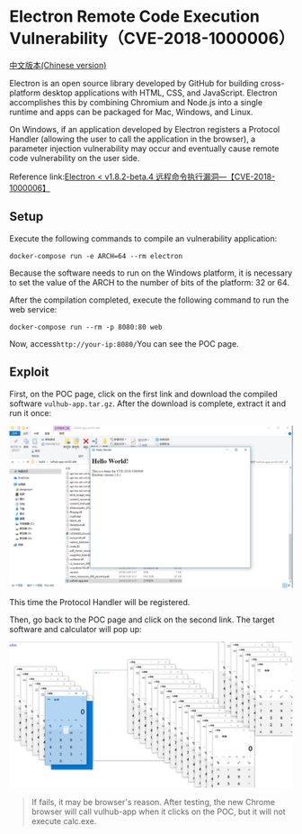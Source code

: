 # Electron Remote Code Execution Vulnerability（CVE-2018-1000006）

[中文版本(Chinese version)](README.zh-cn.md)

Electron is an open source library developed by GitHub for building cross-platform desktop applications with HTML, CSS, and JavaScript. Electron accomplishes this by combining Chromium and Node.js into a single runtime and apps can be packaged for Mac, Windows, and Linux.

On Windows, if an application developed by Electron registers a Protocol Handler (allowing the user to call the application in the browser), a parameter injection vulnerability may occur and eventually cause remote code vulnerability on the user side.

Reference link:[Electron < v1.8.2-beta.4 远程命令执行漏洞—【CVE-2018-1000006】](https://xianzhi.aliyun.com/forum/topic/1990)

## Setup

Execute the following commands to compile an vulnerability application:

```
docker-compose run -e ARCH=64 --rm electron
```

Because the software needs to run on the Windows platform, it is necessary to set the value of the ARCH to the number of bits of the platform: 32 or 64.

After the compilation completed, execute the following command to run the web service:

```
docker-compose run --rm -p 8080:80 web
```

Now, access`http://your-ip:8080/`You can see the POC page.

## Exploit

First, on the POC page, click on the first link and download the compiled software `vulhub-app.tar.gz`. After the download is complete, extract it and run it once:

![](1.png)

This time the Protocol Handler will be registered.

Then, go back to the POC page and click on the second link. The target software and calculator will pop up:

![](2.png)

> If fails, it may be browser's reason. After testing, the new Chrome browser will call vulhub-app when it clicks on the POC, but it will not execute calc.exe.

